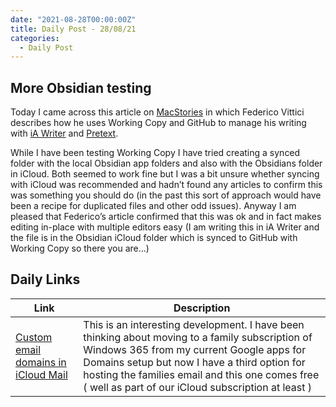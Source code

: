 ```yaml
---
date: "2021-08-28T00:00:00Z"
title: Daily Post - 28/08/21
categories:
  - Daily Post
---
```

## More Obsidian testing
Today I came across this article on [MacStories](https://www.macstories.net/ios/my-markdown-writing-and-collaboration-workflow-powered-by-working-copy-3-6-icloud-drive-and-github/) in which Federico Vittici describes how he uses Working Copy and GitHub to manage his writing with [iA Writer](https://apps.apple.com/gb/app/ia-writer/id775737172) and [Pretext](https://apps.apple.com/gb/app/pretext/id1347707000).

While I have been testing Working Copy I have tried creating a synced folder with the local Obsidian app folders and also with the Obsidians folder in iCloud. Both seemed to work fine but I was a bit unsure whether syncing with iCloud was recommended and hadn’t found any articles to confirm this was something you should do (in the past this sort of approach would have been a recipe for duplicated files and other odd issues). Anyway I am pleased that Federico’s article confirmed that this was ok and in fact makes editing in-place with multiple editors easy (I am writing this in iA Writer and the file is in the Obsidian iCloud folder which is synced to GitHub with Working Copy so there you are…)

## Daily Links

|Link|Description|
|--------|----|
|[Custom email domains in iCloud Mail](https://9to5mac.com/2021/08/25/icloud-custom-email-domains-now-available-in-beta-heres-how-to-use-them/)| This is an interesting development. I have been thinking about moving to a family subscription of Windows 365 from my current Google apps for Domains setup but now I have a third option for hosting the families email and this one comes free ( well as part of our iCloud subscription at least ) |

